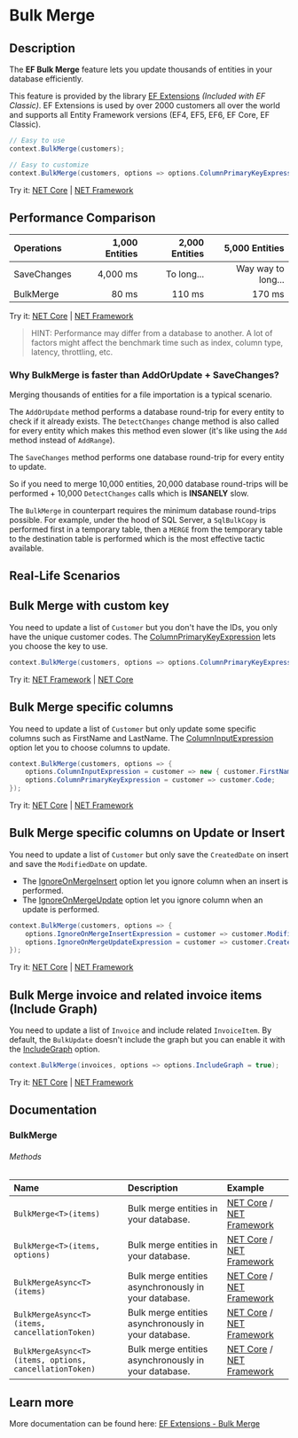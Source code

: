 # Bulk Merge

## Description
The **EF Bulk Merge** feature lets you update thousands of entities in your database efficiently.

This feature is provided by the library [EF Extensions](https://entityframework-extensions.net/bulk-merge) _(Included with EF Classic)_. EF Extensions is used by over 2000 customers all over the world and supports all Entity Framework versions (EF4, EF5, EF6, EF Core, EF Classic).

```csharp
// Easy to use
context.BulkMerge(customers);

// Easy to customize
context.BulkMerge(customers, options => options.ColumnPrimaryKeyExpression = customer => customer.Code);
```
Try it: [NET Core](https://dotnetfiddle.net/9Z8Cr9) | [NET Framework](https://dotnetfiddle.net/HxfhEn)

## Performance Comparison

| Operations      | 1,000 Entities | 2,000 Entities | 5,000 Entities |
| :-------------- | -------------: | -------------: | -------------: |
| SaveChanges     | 4,000 ms       | To long...     | Way way to long... |
| BulkMerge       | 80 ms          | 110 ms         | 170 ms         |

Try it: [NET Core](https://dotnetfiddle.net/3d1KUv) | [NET Framework](https://dotnetfiddle.net/L1yqaL)

> HINT: Performance may differ from a database to another. A lot of factors might affect the benchmark time such as index, column type, latency, throttling, etc.

### Why BulkMerge is faster than AddOrUpdate + SaveChanges?
Merging thousands of entities for a file importation is a typical scenario.

The `AddOrUpdate` method performs a database round-trip for every entity to check if it already exists. The `DetectChanges` change method is also called for every entity which makes this method even slower (it's like using the `Add` method instead of `AddRange`).

The `SaveChanges` method performs one database round-trip for every entity to update.

So if you need to merge 10,000 entities, 20,000 database round-trips will be performed + 10,000 `DetectChanges` calls which is **INSANELY** slow.

The `BulkMerge` in counterpart requires the minimum database round-trips possible. For example, under the hood of SQL Server, a `SqlBulkCopy` is performed first in a temporary table, then a `MERGE` from the temporary table to the destination table is performed which is the most effective tactic available.

## Real-Life Scenarios

## Bulk Merge with custom key
You need to update a list of `Customer` but you don't have the IDs, you only have the unique customer codes. The [ColumnPrimaryKeyExpression](https://entityframework-extensions.net/column#column-primary-key) lets you choose the key to use.

```csharp
context.BulkMerge(customers, options => options.ColumnPrimaryKeyExpression = customer => customer.Code);
```
Try it: [NET Framework](https://dotnetfiddle.net/xItcSY) | [NET Core](https://dotnetfiddle.net/XJLfKe)

## Bulk Merge specific columns
You need to update a list of `Customer` but only update some specific columns such as FirstName and LastName. The [ColumnInputExpression](https://entityframework-extensions.net/column#column-input) option let you to choose columns to update.

```csharp
context.BulkMerge(customers, options => { 
    options.ColumnInputExpression = customer => new { customer.FirstName, customer.LastName };
    options.ColumnPrimaryKeyExpression = customer => customer.Code;
});
```
Try it: [NET Core](https://dotnetfiddle.net/ServiU) | [NET Framework](https://dotnetfiddle.net/0eArw7)

## Bulk Merge specific columns on Update or Insert
You need to update a list of `Customer` but only save the `CreatedDate` on insert and save the `ModifiedDate` on update.
- The [IgnoreOnMergeInsert](https://entityframework-extensions.net/column#ignore-on-merge-insert) option let you ignore column when an insert is performed.
- The [IgnoreOnMergeUpdate](https://entityframework-extensions.net/column#ignore-on-merge-insert) option let you ignore column when an update is performed.

```csharp
context.BulkMerge(customers, options => { 
    options.IgnoreOnMergeInsertExpression = customer => customer.ModifiedDate;
    options.IgnoreOnMergeUpdateExpression = customer => customer.CreatedDate;
});
```
Try it: [NET Core](https://dotnetfiddle.net/dDKgsR) | [NET Framework](https://dotnetfiddle.net/mycIU1)

## Bulk Merge invoice and related invoice items (Include Graph)
You need to update a list of `Invoice` and include related `InvoiceItem`. By default, the `BulkUpdate` doesn't include the graph but you can enable it with the [IncludeGraph](https://entityframework-extensions.net/include-graph) option.

```csharp
context.BulkMerge(invoices, options => options.IncludeGraph = true);
```
Try it: [NET Core](https://dotnetfiddle.net/hQfCEO) | [NET Framework](https://dotnetfiddle.net/owLagp)

## Documentation

### BulkMerge

###### Methods

| Name | Description | Example |
| :--- | :---------- | :------ |
| `BulkMerge<T>(items)` | Bulk merge entities in your database. | [NET Core](https://dotnetfiddle.net/C7prtD) / [NET Framework](https://dotnetfiddle.net/mNuYTm) |
| `BulkMerge<T>(items, options)` | Bulk merge entities in your database.  | [NET Core](https://dotnetfiddle.net/3B5JqX) / [NET Framework](https://dotnetfiddle.net/FznXCU) |
| `BulkMergeAsync<T>(items)` | Bulk merge entities asynchronously in your database. | [NET Core](https://dotnetfiddle.net/W3WRSp) / [NET Framework](https://dotnetfiddle.net/T5qnNK) |
| `BulkMergeAsync<T>(items, cancellationToken)` | Bulk merge entities asynchronously in your database. | [NET Core](https://dotnetfiddle.net/KMXNx4) / [NET Framework](https://dotnetfiddle.net/TYZXgS) |
| `BulkMergeAsync<T>(items, options, cancellationToken)` | Bulk merge entities asynchronously in your database. | [NET Core](https://dotnetfiddle.net/YPDwBl) / [NET Framework](https://dotnetfiddle.net/joyorH) |

## Learn more

More documentation can be found here: [EF Extensions - Bulk Merge](https://entityframework-extensions.net/bulk-merge)

